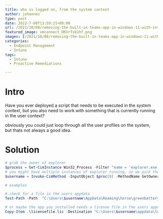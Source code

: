 ```yaml
---
title: who is logged on, from the system context
author: johannes
type: post
date: 2022-7-08T13:59:21+00:00
url: /2021/10/08/removing-the-built-in-teams-app-in-windows-11-with-intune/
featured_image: vmconnect_HKVrTs61hf.png
images: [/2021/10/08/removing-the-built-in-teams-app-in-windows-11-with-intune/vmconnect_HKVrTs61hf.png]
categories:
  - Endpoint Management
  - Intune
tags:
  - Intune
  - Proactive Remediations

---
```

# Intro

Have you ever deployed a script that needs to be executed in the system context, but you also need to work with something that is currently running in the user context?

obviously you could just loop through all the user profiles on the system, but thats not always a good idea.

# Solution

```powershell
# grab the owner of explorer
$process = Get-CimInstance Win32_Process -Filter "name = 'explorer.exe'"
# you might have multiple instances of explorer running, so we pick the first one
$username = Invoke-CimMethod -InputObject $proc[0] -MethodName GetOwner | select-object -ExpandProperty user

# examples

# check for a file in the users appdata
Test-Path -Path  "C:\Users\$username\AppData\Roaming\horse\greenbattery.jgp"

# or maybe the app you installed needs a license file in the users appdata
Copy-Item .\licensefile.lic -Destination "C:\Users\$username\appdata\local\MathApp\licensefile.lic

```
